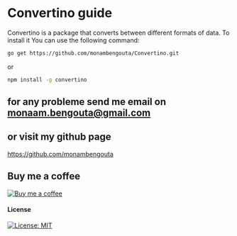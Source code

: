 # Convertino guide

Convertino is a package that converts between different formats of data.
To install it You can use the following command:

```bash
go get https://github.com/monambengouta/Convertino.git
```
or
```bash
npm install -g convertino
```
## for any probleme send me email on monaam.bengouta@gmail.com

## or visit my github page
https://github.com/monambengouta

## Buy me a coffee

[![Buy me a coffee](https://img.shields.io/badge/coffee-buy-me-a-coffee-green.svg)](https://www.buymeacoffee.com/monambengouta)

#### License

[![License: MIT](https://img.shields.io/badge/License-MIT-yellow.svg)](https://opensource.org/licenses/MIT)


